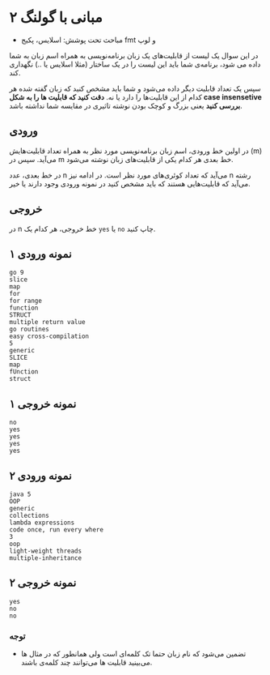 # مبانی با گولنگ ۲

+ مباحث تحت پوشش: اسلایس، پکیج fmt و لوپ

در این سوال یک لیست از قابلیت‌های یک زبان برنامه‌نویسی به همراه اسم زبان به شما داده می شود، برنامه‌ی شما باید این لیست را در یک ساختار (مثلا اسلایس یا ..) نگهداری کند. 

سپس یک تعداد قابلیت دیگر داده می‌شود و شما باید مشخص کنید که زبان گفته شده هر کدام از این قابلیت‌ها را دارد یا نه. **دقت کنید که قابلیت ها را به شکل case insensetive بررسی کنید** یعنی بزرگ و کوچک بودن نوشته تاثیری در مقایسه شما نداشته باشد.


## ورودی 
در اولین خط ورودی، اسم زبان برنامه‌نویسی مورد نظر به همراه تعداد قابلیت‌هایش (m) می‌آید. سپس در m خط بعدی هر کدام یکی از قابلیت‌های زبان نوشته می‌شود.

در خط بعدی، عدد n می‌آید که تعداد کوئری‌های مورد نظر است. در ادامه نیز n رشته می‌آید که قابلیت‌هایی هستند که باید مشخص کنید در نمونه ورودی وجود دارند یا خیر.

## خروجی
در n خط خروجی، هر کدام یک `yes` یا `no` چاپ کنید.

## نمونه ورودی ۱ 

```
go 9
slice
map
for
for range
function
STRUCT
multiple return value
go routines
easy cross-compilation
5
generic
SLICE 
map
fUnction
struct
```


## نمونه خروجی ۱

```
no
yes
yes
yes
yes
```


## نمونه ورودی ۲
```
java 5
OOP 
generic 
collections 
lambda expressions
code once, run every where
3
oop
light-weight threads
multiple-inheritance
```

## نمونه خروجی ۲
```
yes
no
no
```

### توجه
+ تضمین می‌شود که نام زبان حتما تک کلمه‌ای است ولی همانطور که در مثال ها می‌بینید قابلیت ها می‌توانند چند کلمه‌ی باشند.
